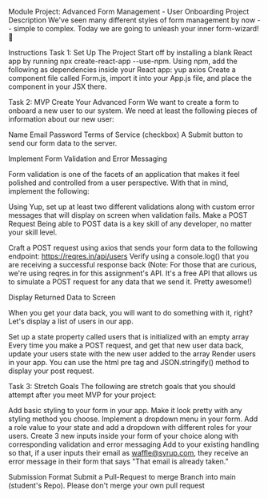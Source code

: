 Module Project: Advanced Form Management - User Onboarding
Project Description
We've seen many different styles of form management by now -- simple to complex. Today we are going to unleash your inner form-wizard! 🧙

Instructions
Task 1: Set Up The Project
Start off by installing a blank React app by running npx create-react-app <app-name> --use-npm.
Using npm, add the following as dependencies inside your React app:
yup
axios
Create a component file called Form.js, import it into your App.js file, and place the component in your JSX there.

Task 2: MVP
Create Your Advanced Form
We want to create a form to onboard a new user to our system. We need at least the following pieces of information about our new user:

Name
Email
Password
Terms of Service (checkbox)
A Submit button to send our form data to the server.

Implement Form Validation and Error Messaging

Form validation is one of the facets of an application that makes it feel polished and controlled from a user perspective. With that in mind, implement the following:

Using Yup, set up at least two different validations along with custom error messages that will display on screen when validation fails.
Make a POST Request
Being able to POST data is a key skill of any developer, no matter your skill level.

Craft a POST request using axios that sends your form data to the following endpoint: https://reqres.in/api/users
Verify using a console.log() that you are receiving a successful response back
(Note: For those that are curious, we're using reqres.in for this assignment's API. It's a free API that allows us to simulate a POST request for any data that we send it. Pretty awesome!)

Display Returned Data to Screen

When you get your data back, you will want to do something with it, right? Let's display a list of users in our app.

Set up a state property called users that is initialized with an empty array
Every time you make a POST request, and get that new user data back, update your users state with the new user added to the array
Render users in your app. You can use the html pre tag and JSON.stringify() method to display your post request.

Task 3: Stretch Goals
The following are stretch goals that you should attempt after you meet MVP for your project:

Add basic styling to your form in your app. Make it look pretty with any styling method you choose.
Implement a dropdown menu in your form. Add a role value to your state and add a dropdown with different roles for your users.
Create 3 new inputs inside your form of your choice along with corresponding validation and error messaging
Add to your existing handling so that, if a user inputs their email as waffle@syrup.com, they receive an error message in their form that says "That email is already taken."

Submission Format
Submit a Pull-Request to merge <firstName-lastName> Branch into main (student's Repo). Please don't merge your own pull request
